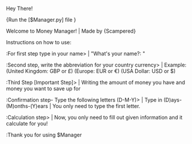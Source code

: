 Hey There!

{Run the [$Manager.py] file } 

Welcome to Money Manager!
	| Made by {Scampered}

Instructions on how to use:

:For first step type in your name>
	| "What's your name?: "

:Second step, write the abbreviation for your country currency>
	| Example: (United Kingdom: GBP or £) (Europe: EUR or €) (USA Dollar: USD or $)

:Third Step [Important Step]>
	| Writing the amount of money you have and money you want to save up for

:Confirmation step- Type the following letters (D-M-Y)>
	| Type in (D)ays-(M)onths-(Y)ears
		| You only need to type the first letter.

:Calculation step>
	| Now, you only need to fill out given information and it calculate for you!

:Thank you for using $Manager

	

